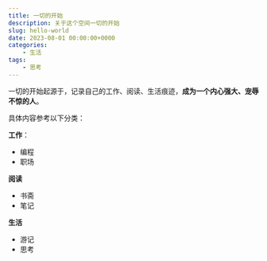 ```yaml
---
title: 一切的开始
description: 关于这个空间一切的开始
slug: hello-world
date: 2023-08-01 00:00:00+0000
categories:
    - 生活
tags:
    - 思考
---
```


一切的开始起源于，记录自己的工作、阅读、生活痕迹，**成为一个内心强大、宠辱不惊的人**。

具体内容参考以下分类：

**工作**：

- 编程
- 职场

**阅读**
- 书斋
- 笔记

**生活**
- 游记
- 思考